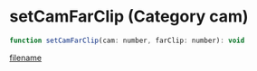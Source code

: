 # setCamFarClip (Category cam)

```js
function setCamFarClip(cam: number, farClip: number): void
```

[filename](setCamFarClip_m.md ':include')